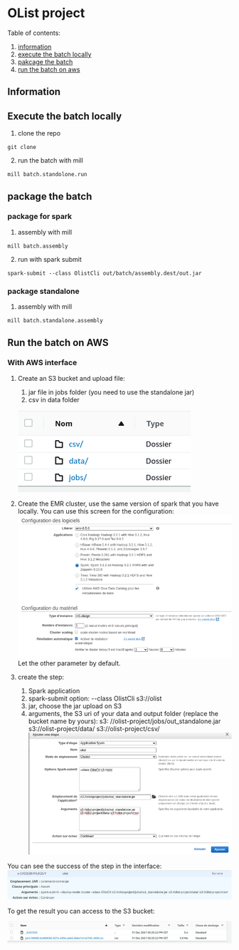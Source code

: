 # OList project

Table of contents:

1. [information](#information)
2. [execute the batch locally](#execute-the-batch-locally)
3. [pakcage the batch](#package-the-batch)
4. [run the batch on aws](#run-the-batch-on-aws)

## Information

## Execute the batch locally

1. clone the repo

```shell
git clone 
```

2. run the batch with mill

```shell
mill batch.standolone.run
```

## package the batch

### package for spark

1. assembly with mill

```shell
mill batch.assembly
```

2. run with spark submit

```shell
spark-submit --class OlistCli out/batch/assembly.dest/out.jar            
```

### package standalone

1. assembly with mill

```shell
mill batch.standalone.assembly
```

## Run the batch on AWS

### With AWS interface

1. Create an S3 bucket and upload file:
    1. jar file in jobs folder (you need to use the standalone jar)
    2. csv in data folder

   ![image bucket](docs/img/bucket.png)

2. Create the EMR cluster, use the same version of spark that you have locally. You can use this screen for the
   configuration:
   ![image bucket](docs/img/emr_config.png)
   Let the other parameter by default.

3. create the step:
    1. Spark application
    2. spark-submit option: --class OlistCli s3://olist
    3. jar, choose the jar upload on S3
    4. arguments, the S3 uri of your data and output folder (replace the bucket name by yours): s3:
       //olist-project/jobs/out_standalone.jar s3://olist-project/data/ s3://olist-project/csv/
       ![step](docs/img/step.png)

You can see the success of the step in the interface:
![step](docs/img/succes.png)

To get the result you can access to the S3 bucket:

![step](docs/img/csv.png)

